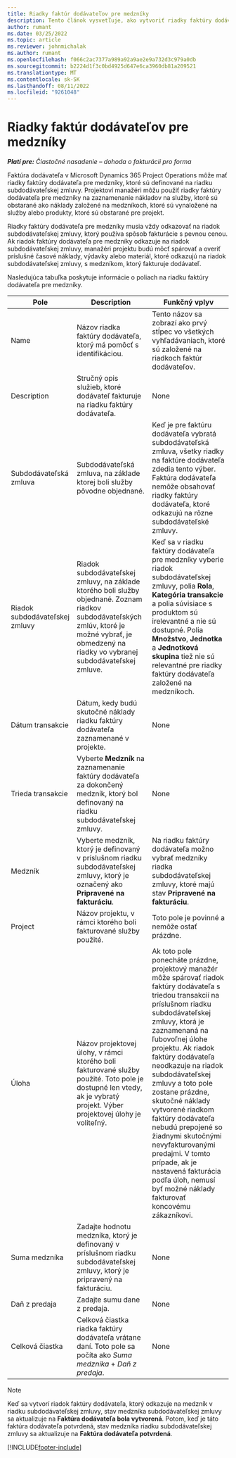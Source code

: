 ```yaml
---
title: Riadky faktúr dodávateľov pre medzníky
description: Tento článok vysvetľuje, ako vytvoriť riadky faktúry dodávateľa pre medzníky v subdodávateľskej zmluve.
author: rumant
ms.date: 03/25/2022
ms.topic: article
ms.reviewer: johnmichalak
ms.author: rumant
ms.openlocfilehash: f066c2ac7377a989a92a9ae2e9a732d3c979a0db
ms.sourcegitcommit: b2224d1f3c0bd4925d647e6ca3960db81a209521
ms.translationtype: MT
ms.contentlocale: sk-SK
ms.lasthandoff: 08/11/2022
ms.locfileid: "9261048"
---
```

# <a name="vendor-invoice-lines-for-milestones"></a>Riadky faktúr dodávateľov pre medzníky

_**Platí pre:** Čiastočné nasadenie – dohoda o fakturácii pro forma_

Faktúra dodávateľa v Microsoft Dynamics 365 Project Operations môže mať riadky faktúry dodávateľa pre medzníky, ktoré sú definované na riadku subdodávateľskej zmluvy. Projektoví manažéri môžu použiť riadky faktúry dodávateľa pre medzníky na zaznamenanie nákladov na služby, ktoré sú obstarané ako náklady založené na medzníkoch, ktoré sú vynaložené na služby alebo produkty, ktoré sú obstarané pre projekt.

Riadky faktúry dodávateľa pre medzníky musia vždy odkazovať na riadok subdodávateľskej zmluvy, ktorý používa spôsob fakturácie s pevnou cenou. Ak riadok faktúry dodávateľa pre medzníky odkazuje na riadok subdodávateľskej zmluvy, manažéri projektu budú môcť spárovať a overiť príslušné časové náklady, výdavky alebo materiál, ktoré odkazujú na riadok subdodávateľskej zmluvy, s medzníkom, ktorý fakturuje dodávateľ.

Nasledujúca tabuľka poskytuje informácie o poliach na riadku faktúry dodávateľa pre medzníky.

| Pole | Description | Funkčný vplyv |
| --- | --- | --- |
| Name | Názov riadka faktúry dodávateľa, ktorý má pomôcť s identifikáciou. | Tento názov sa zobrazí ako prvý stĺpec vo všetkých vyhľadávaniach, ktoré sú založené na riadkoch faktúr dodávateľov. |
| Description | Stručný opis služieb, ktoré dodávateľ fakturuje na riadku faktúry dodávateľa. | None |
| Subdodávateľská zmluva | Subdodávateľská zmluva, na základe ktorej boli služby pôvodne objednané. | Keď je pre faktúru dodávateľa vybratá subdodávateľská zmluva, všetky riadky na faktúre dodávateľa zdedia tento výber. Faktúra dodávateľa nemôže obsahovať riadky faktúry dodávateľa, ktoré odkazujú na rôzne subdodávateľské zmluvy. |
| Riadok subdodávateľskej zmluvy | Riadok subdodávateľskej zmluvy, na základe ktorého boli služby objednané. Zoznam riadkov subdodávateľských zmlúv, ktoré je možné vybrať, je obmedzený na riadky vo vybranej subdodávateľskej zmluve. | Keď sa v riadku faktúry dodávateľa pre medzníky vyberie riadok subdodávateľskej zmluvy, polia **Rola**, **Kategória transakcie** a polia súvisiace s produktom sú irelevantné a nie sú dostupné. Polia **Množstvo**, **Jednotka** a **Jednotková skupina** tiež nie sú relevantné pre riadky faktúry dodávateľa založené na medzníkoch. |
| Dátum transakcie | Dátum, kedy budú skutočné náklady riadku faktúry dodávateľa zaznamenané v projekte. | None |
| Trieda transakcie | Vyberte **Medzník** na zaznamenanie faktúry dodávateľa za dokončený medzník, ktorý bol definovaný na riadku subdodávateľskej zmluvy. | None |
| Medzník | Vyberte medzník, ktorý je definovaný v príslušnom riadku subdodávateľskej zmluvy, ktorý je označený ako **Pripravené na fakturáciu**. | Na riadku faktúry dodávateľa možno vybrať medzníky riadka subdodávateľskej zmluvy, ktoré majú stav **Pripravené na fakturáciu**. |
| Project | Názov projektu, v rámci ktorého boli fakturované služby použité. | Toto pole je povinné a nemôže ostať prázdne. |
| Úloha | Názov projektovej úlohy, v rámci ktorého boli fakturované služby použité. Toto pole je dostupné len vtedy, ak je vybratý projekt. Výber projektovej úlohy je voliteľný. | Ak toto pole ponecháte prázdne, projektový manažér môže spárovať riadok faktúry dodávateľa s triedou transakcií na príslušnom riadku subdodávateľskej zmluvy, ktorá je zaznamenaná na ľubovoľnej úlohe projektu. Ak riadok faktúry dodávateľa neodkazuje na riadok subdodávateľskej zmluvy a toto pole zostane prázdne, skutočné náklady vytvorené riadkom faktúry dodávateľa nebudú prepojené so žiadnymi skutočnými nevyfakturovanými predajmi. V tomto prípade, ak je nastavená fakturácia podľa úloh, nemusí byť možné náklady fakturovať koncovému zákazníkovi. |
| Suma medzníka | Zadajte hodnotu medzníka, ktorý je definovaný v príslušnom riadku subdodávateľskej zmluvy, ktorý je pripravený na fakturáciu. | None |
| Daň z predaja | Zadajte sumu dane z predaja. | None |
| Celková čiastka | Celková čiastka riadka faktúry dodávateľa vrátane daní. Toto pole sa počíta ako *Suma medzníka* + *Daň z predaja*. | None |

> [!NOTE]
> Keď sa vytvorí riadok faktúry dodávateľa, ktorý odkazuje na medzník v riadku subdodávateľskej zmluvy, stav medzníka subdodávateľskej zmluvy sa aktualizuje na **Faktúra dodávateľa bola vytvorená**. Potom, keď je táto faktúra dodávateľa potvrdená, stav medzníka riadku subdodávateľskej zmluvy sa aktualizuje na **Faktúra dodávateľa potvrdená**.

[!INCLUDE[footer-include](../../includes/footer-banner.md)]
